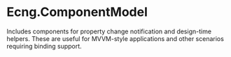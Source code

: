 # Ecng.ComponentModel

Includes components for property change notification and design-time helpers.
These are useful for MVVM-style applications and other scenarios requiring
binding support.
